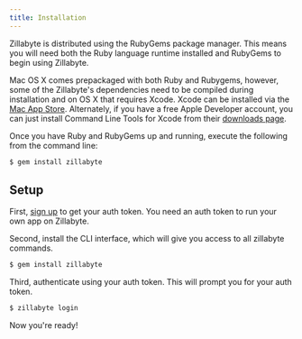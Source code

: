 ```yaml
---
title: Installation
---
```


Zillabyte is distributed using the RubyGems package manager. This means you will need both the Ruby language runtime installed and RubyGems to begin using Zillabyte.

Mac OS X comes prepackaged with both Ruby and Rubygems, however, some of the Zillabyte's dependencies need to be compiled during installation and on OS X that requires Xcode. Xcode can be installed via the [Mac App Store](http://itunes.apple.com/us/app/xcode/id497799835?ls=1&mt=12). Alternately, if you have a free Apple Developer account, you can just install Command Line Tools for Xcode from their [downloads page](https://developer.apple.com/downloads/index.action).

Once you have Ruby and RubyGems up and running, execute the following from the command line:

``` bash
$ gem install zillabyte
```

## Setup 

First, [sign up](http://api.zillabyte.com/accounts/sign_up) to get your auth token.  You need an auth token to run your own app on Zillabyte. 

Second, install the CLI interface, which will give you access to all zillabyte commands. 

```bash
$ gem install zillabyte
```

Third, authenticate using your auth token. This will prompt you for your auth token.

```bash
$ zillabyte login
```

Now you're ready!



[HTML5 Boilerplate]: http://html5boilerplate.com/
[SMACSS]: http://smacss.com/
